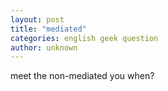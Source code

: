 ```yaml
---
layout: post
title: "mediated"
categories: english geek question
author: unknown
---
```


meet the non-mediated you when?
